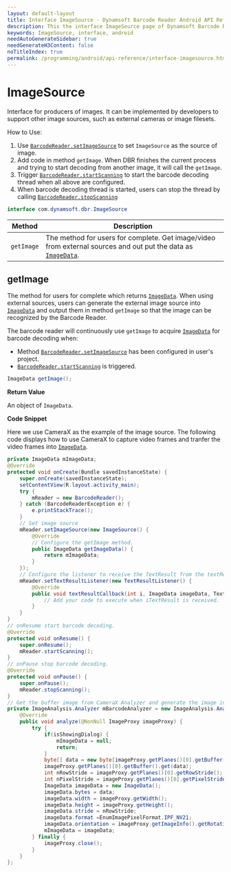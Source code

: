 ```yaml
---
layout: default-layout
title: Interface ImageSource - Dynamsoft Barcode Reader Android API Reference
description: This the interface ImageSource page of Dynamsoft Barcode Reader for Android SDK.
keywords: ImageSource, interface, android
needAutoGenerateSidebar: true
needGenerateH3Content: false
noTitleIndex: true
permalink: /programming/android/api-reference/interface-imagesource.html
---
```


# ImageSource

Interface for producers of images. It can be implemented by developers to support other image sources, such as external cameras or image filesets.

How to Use:

1. Use [`BarcodeReader.setImageSource`](primary-video.html#setimagesource) to set `ImageSource` as the source of image.
2. Add code in method `getImage`. When DBR finishes the current process and trying to start decoding from another image, it will call the `getImage`.
3. Trigger [`BarcodeReader.startScanning`](primary-video.html#startscanning) to start the barcode decoding thread when all above are configured.
4. When barcode decoding thread is started, users can stop the thread by calling [`BarcodeReader.stopScanning`](primary-video.html#stopscanning)

```java
interface com.dynamsoft.dbr.ImageSource
```

| Method | Description |
| ------ | ----------- |
| `getImage` | The method for users for complete. Get image/video from external sources and out put the data as [`ImageData`](auxiliary-ImageData.html). |

## getImage

The method for users for complete which returns [`ImageData`](auxiliary-ImageData.html). When using external sources, users can generate the external image source into [`ImageData`](auxiliary-ImageData.html) and output them in method `getImage` so that the image can be recognized by the Barcode Reader.

The barcode reader will continuously use `getImage` to acquire [`ImageData`](auxiliary-ImageData.html) for barcode decoding when:

- Method [`BarcodeReader.setImageSource`](primary-video.html#setimagesource) has been configured in user's project.
- [`BarcodeReader.startScanning`](primary-video.html#startscanning) is triggered.

```java
ImageData getImage();
```

**Return Value**

An object of `ImageData`.

**Code Snippet**

Here we use CameraX as the example of the image source. The following code displays how to use CameraX to capture video frames and tranfer the video frames into [`ImageData`](auxiliary-ImageData.html).

```java
private ImageData mImageData;
@Override
protected void onCreate(Bundle savedInstanceState) {
    super.onCreate(savedInstanceState);
    setContentView(R.layout.activity_main);
    try {
        mReader = new BarcodeReader();
    } catch (BarcodeReaderException e) {
        e.printStackTrace();
    }
    // Set image source
    mReader.setImageSource(new ImageSource() {
        @Override
        // Configure the getImage method.
        public ImageData getImageData() {
            return mImageData;
        }
    });
    // Configure the listener to receive the TextResult from the textResultCallback
    mReader.setTextResultListener(new TextResultListener() {
        @Override
        public void textResultCallback(int i, ImageData imageData, TextResult[] textResults) {
            // Add your code to execute when iTextResult is received.
        }
    }
}
// onResume start barcode decoding.
@Override
protected void onResume() {
    super.onResume();
    mReader.startScanning();
}
// onPause stop barcode decoding.
@Override
protected void onPause() {
    super.onPause();
    mReader.stopScanning();
}
// Get the buffer image from CameraX Analyzer and generate the image into ImageData.
private ImageAnalysis.Analyzer mBarcodeAnalyzer = new ImageAnalysis.Analyzer() {
    @Override
    public void analyze(@NonNull ImageProxy imageProxy) {
        try {
            if(isShowingDialog) {
                mImageData = null;
                return;
            }
            byte[] data = new byte[imageProxy.getPlanes()[0].getBuffer().remaining()];
            imageProxy.getPlanes()[0].getBuffer().get(data);
            int nRowStride = imageProxy.getPlanes()[0].getRowStride();
            int nPixelStride = imageProxy.getPlanes()[0].getPixelStride();
            ImageData imageData = new ImageData();
            imageData.bytes = data;
            imageData.width = imageProxy.getWidth();
            imageData.height = imageProxy.getHeight();
            imageData.stride = nRowStride;
            imageData.format =EnumImagePixelFormat.IPF_NV21;
            imageData.orientation = imageProxy.getImageInfo().getRotationDegrees();
            mImageData = imageData;
        } finally {
            imageProxy.close();
        }
    }
};
```
